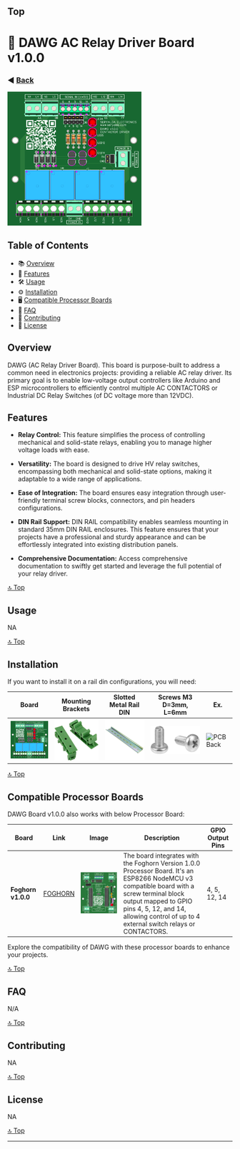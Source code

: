 ## Top
# 🎉 DAWG AC Relay Driver Board v1.0.0
### ◀️ [Back](/)
<img src="3dv1.png" alt="PCB Back" width="300">

<!--📷-->

## Table of Contents

- 📚 [Overview](#overview)
- 🎯 [Features](#features)
- 🛠️ [Usage](#usage)
- ⚙️ [Installation](#installation)
- 🖥️ [Compatible Processor Boards](#compatible-processor-boards)
- 🤝 [FAQ](#faq)
- 🤝 [Contributing](#contributing)
- 📝 [License](#license)


## Overview

DAWG (AC Relay Driver Board). This board is purpose-built to address a common need in electronics projects: providing a reliable AC relay driver. Its primary goal is to enable low-voltage output controllers like Arduino and ESP microcontrollers to efficiently control multiple AC CONTACTORS or Industrial DC Relay Switches (of DC voltage more than 12VDC).

## Features

- **Relay Control:** This feature simplifies the process of controlling mechanical and solid-state relays, enabling you to manage higher voltage loads with ease.

- **Versatility:** The board is designed to drive HV relay switches, encompassing both mechanical and solid-state options, making it adaptable to a wide range of applications.

- **Ease of Integration:** The board ensures easy integration through user-friendly terminal screw blocks, connectors, and pin headers configurations.

- **DIN Rail Support:** DIN RAIL compatibility enables seamless mounting in standard 35mm DIN RAIL enclosures. This feature ensures that your projects have a professional and sturdy appearance and can be effortlessly integrated into existing distribution panels.

- **Comprehensive Documentation:** Access comprehensive documentation to swiftly get started and leverage the full potential of your relay driver.



[🔝 Top](#top)

## Usage

NA

[🔝 Top](#top)

## Installation

If you want to install it on a rail din configurations, you will need:

| Board | Mounting Brackets | Slotted Metal Rail DIN  | Screws M3 D=3mm, L=6mm   | Ex.     |
|--------------------|--------------------------------------------|-------------------------------------------------------------------------------------------------------|--------------------------------------------------------------------------------------------------------------------------------------------------|---------------|
| <img src="3dv1.png" alt="PCB Back" width="150"> | <img src="rail-din-mounting-bracket1.jpg" alt="PCB Back" width="150"> | <img src="slotted-metal-rail-din1.jpg" alt="PCB Back" width="150"> | <img src="m3-screws1.jpg" alt="PCB Back" width="150"> | <img src="example.png" alt="PCB Back" width="150"> |
  
[🔝 Top](#top)

## Compatible Processor Boards

DAWG Board v1.0.0 also works with below Processor Board:

| Board              | Link                                       | Image                                                                                                 | Description                                                                                                                                      | GPIO Output Pins     |
|--------------------|--------------------------------------------|-------------------------------------------------------------------------------------------------------|--------------------------------------------------------------------------------------------------------------------------------------------------|---------------|
| **Foghorn v1.0.0** | [FOGHORN](https://github.com/seryalda/foghorn) | ![PCB Back](https://github.com/seryalda/foghorn/raw/main/1.0.0/3dv1.png) | The board integrates with the Foghorn Version 1.0.0 Processor Board. It's an ESP8266 NodeMCU v3 compatible board with a screw terminal block output mapped to GPIO pins 4, 5, 12, and 14, allowing control of up to 4 external switch relays or CONTACTORS. | 4, 5, 12, 14 |


Explore the compatibility of DAWG with these processor boards to enhance your projects.

[🔝 Top](#top)

## FAQ

N/A

[🔝 Top](#top)

## Contributing

NA

[🔝 Top](#top)

## License

NA

[🔝 Top](#top)

---
